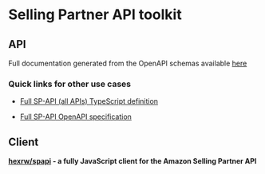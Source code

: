 # Selling Partner API toolkit

## API

Full documentation generated from the OpenAPI schemas available [here](https://spapi.surge.sh/)

### Quick links for other use cases

- [Full SP-API (all APIs) TypeScript definition](https://gist.github.com/hexrw/8f6b84082553905502552c925f00d943)

- [Full SP-API OpenAPI specification](https://gist.github.com/hexrw/c43092acf4b12ed2d808bbe1ef319f2f)

## Client

**[hexrw/spapi](./client/package/) - a fully JavaScript client for the Amazon Selling Partner API**
